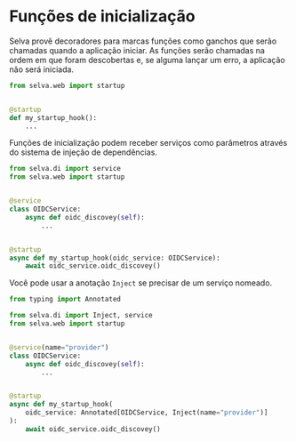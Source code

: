 # Funções de inicialização

Selva provê decoradores para marcas funções como ganchos que serão chamadas quando
a aplicação iniciar. As funções serão chamadas na ordem em que foram descobertas
e, se alguma lançar um erro, a aplicação não será iniciada.

```python
from selva.web import startup


@startup
def my_startup_hook():
    ...
```

Funções de inicialização podem receber serviços como parâmetros através do sistema
de injeção de dependências.

```python
from selva.di import service
from selva.web import startup


@service
class OIDCService:
    async def oidc_discovey(self):
        ...


@startup
async def my_startup_hook(oidc_service: OIDCService):
    await oidc_service.oidc_discovey()
```

Você pode usar a anotação `Inject` se precisar de um serviço nomeado.

```python
from typing import Annotated

from selva.di import Inject, service
from selva.web import startup


@service(name="provider")
class OIDCService:
    async def oidc_discovey(self):
        ...


@startup
async def my_startup_hook(
    oidc_service: Annotated[OIDCService, Inject(name="provider")]
):
    await oidc_service.oidc_discovey()
```